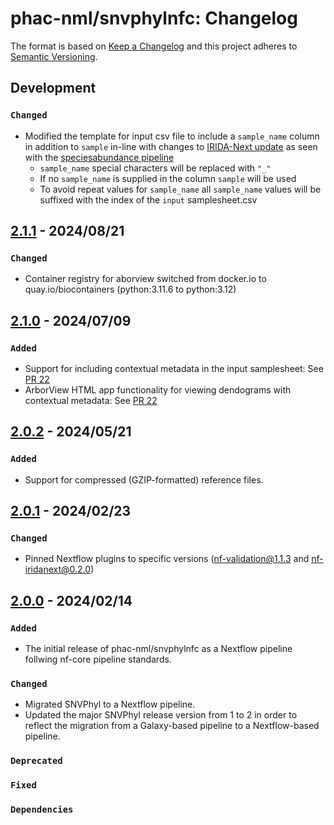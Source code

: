 # phac-nml/snvphylnfc: Changelog

The format is based on [Keep a Changelog](https://keepachangelog.com/en/1.0.0/)
and this project adheres to [Semantic Versioning](https://semver.org/spec/v2.0.0.html).

## Development

### `Changed`

- Modified the template for input csv file to include a `sample_name` column in addition to `sample` in-line with changes to [IRIDA-Next update] as seen with the [speciesabundance pipeline]
  - `sample_name` special characters will be replaced with `"_"`
  - If no `sample_name` is supplied in the column `sample` will be used
  - To avoid repeat values for `sample_name` all `sample_name` values will be suffixed with the index of the `input` samplesheet.csv

[IRIDA-Next update]: https://github.com/phac-nml/irida-next/pull/678
[speciesabundance pipeline]: https://github.com/phac-nml/speciesabundance/pull/24

## [2.1.1] - 2024/08/21

### `Changed`

- Container registry for aborview switched from docker.io to quay.io/biocontainers (python:3.11.6 to python:3.12)

## [2.1.0] - 2024/07/09

### `Added`

- Support for including contextual metadata in the input samplesheet: See [PR 22](https://github.com/phac-nml/snvphylnfc/pull/22)
- ArborView HTML app functionality for viewing dendograms with contextual metadata: See [PR 22](https://github.com/phac-nml/snvphylnfc/pull/22)

## [2.0.2] - 2024/05/21

### `Added`

- Support for compressed (GZIP-formatted) reference files.

## [2.0.1] - 2024/02/23

### `Changed`

- Pinned Nextflow plugins to specific versions (nf-validation@1.1.3 and nf-iridanext@0.2.0)

## [2.0.0] - 2024/02/14

### `Added`

- The initial release of phac-nml/snvphylnfc as a Nextflow pipeline follwing nf-core pipeline standards.

### `Changed`

- Migrated SNVPhyl to a Nextflow pipeline.
- Updated the major SNVPhyl release version from 1 to 2 in order to reflect the migration from a Galaxy-based pipeline to a Nextflow-based pipeline.

### `Deprecated`

### `Fixed`

### `Dependencies`

[2.1.1]: https://github.com/phac-nml/snvphylnfc/releases/tag/2.1.1
[2.1.0]: https://github.com/phac-nml/snvphylnfc/releases/tag/2.1.0
[2.0.2]: https://github.com/phac-nml/snvphylnfc/releases/tag/2.0.2
[2.0.1]: https://github.com/phac-nml/snvphylnfc/releases/tag/2.0.1
[2.0.0]: https://github.com/phac-nml/snvphylnfc/releases/tag/2.0.0
